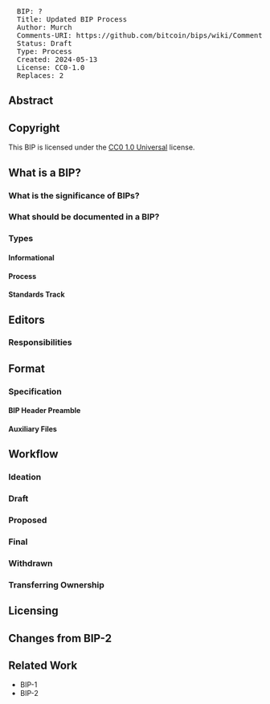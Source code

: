 <pre>
  BIP: ?
  Title: Updated BIP Process
  Author: Murch <murch@murch.one>
  Comments-URI: https://github.com/bitcoin/bips/wiki/Comments:BIP-Updated-BIP-Process
  Status: Draft
  Type: Process
  Created: 2024-05-13
  License: CC0-1.0
  Replaces: 2
</pre>

## Abstract

## Copyright

This BIP is licensed under the [CC0 1.0 Universal](https://creativecommons.org/publicdomain/zero/1.0/) license.

## What is a BIP?
### What is the significance of BIPs?
### What should be documented in a BIP?
### Types
#### Informational
#### Process
#### Standards Track

## Editors
### Responsibilities

## Format
### Specification
#### BIP Header Preamble
#### Auxiliary Files

## Workflow
### Ideation
### Draft
### Proposed
### Final
### Withdrawn
### Transferring Ownership

## Licensing

## Changes from BIP-2

## Related Work

- BIP-1
- BIP-2

